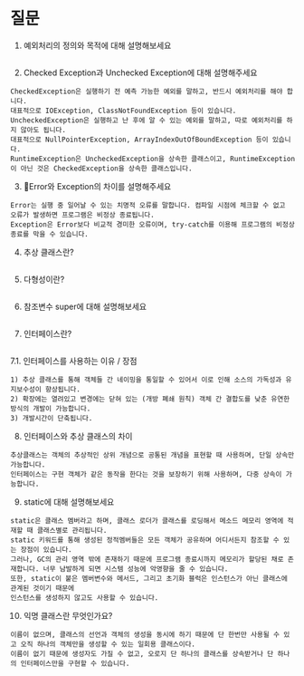 # 질문
1. 예외처리의 정의와 목적에 대해 설명해보세요
```

```
2. Checked Exception과 Unchecked Exception에 대해 설명해주세요
```
CheckedException은 실행하기 전 예측 가능한 예외를 말하고, 반드시 예외처리를 해야 합니다.
대표적으로 IOException, ClassNotFoundException 등이 있습니다.
UncheckedException은 실행하고 난 후에 알 수 있는 예외를 말하고, 따로 예외처리를 하지 않아도 됩니다.
대표적으로 NullPointerException, ArrayIndexOutOfBoundException 등이 있습니다.
RuntimeException은 UncheckedException을 상속한 클래스이고, RuntimeException이 아닌 것은 CheckedException을 상속한 클래스입니다.

```
3. Error와 Exception의 차이를 설명해주세요
```
Error는 실행 중 일어날 수 있는 치명적 오류를 말합니다. 컴파일 시점에 체크할 수 없고 오류가 발생하면 프로그램은 비정상 종료됩니다.
Exception은 Error보다 비교적 경미한 오류이며, try-catch를 이용해 프로그램의 비정상 종료를 막을 수 있습니다.
```
4. 추상 클래스란?
```

```
5. 다형성이란?
```

```
6. 참조변수 super에 대해 설명해보세요
```

```
7. 인터페이스란?
```

```
7.1. 인터페이스를 사용하는 이유 / 장점
```
1) 추상 클래스를 통해 객체들 간 네이밍을 통일할 수 있어서 이로 인해 소스의 가독성과 유지보수성이 향상됩니다.
2) 확장에는 열려있고 변경에는 닫혀 있는 (개방 폐쇄 원칙) 객체 간 결합도를 낮춘 유연한 방식의 개발이 가능합니다.
3) 개발시간이 단축됩니다.
```
8. 인터페이스와 추상 클래스의 차이
```
추상클래스는 객체의 추상적인 상위 개념으로 공통된 개념을 표현할 때 사용하며, 단일 상속만 가능합니다.
인터페이스는 구현 객체가 같은 동작을 한다는 것을 보장하기 위해 사용하며, 다중 상속이 가능합니다.
```
9. static에 대해 설명해보세요
```
static은 클래스 멤버라고 하며, 클래스 로더가 클래스를 로딩해서 메소드 메모리 영역에 적재할 때 클래스별로 관리됩니다.
static 키워드를 통해 생성된 정적멤버들은 모든 객체가 공유하며 어디서든지 참조할 수 있는 장점이 있습니다.
그러나, GC의 관리 영역 밖에 존재하기 때문에 프로그램 종료시까지 메모리가 할당된 채로 존재합니다. 너무 남발하게 되면 시스템 성능에 악영향을 줄 수 있습니다.
또한, static이 붙은 멤버변수와 메서드, 그리고 초기화 블럭은 인스턴스가 아닌 클래스에 관계된 것이기 때문에
인스턴스를 생성하지 않고도 사용할 수 있습니다.
```
10. 익명 클래스란 무엇인가요?
```
이름이 없으며, 클래스의 선언과 객체의 생성을 동시에 하기 때문에 단 한번만 사용될 수 있고 오직 하나의 객체만을 생성할 수 있는 일회용 클래스이다.
이름이 없기 때문에 생성자도 가질 수 없고, 오로지 단 하나의 클래스를 상속받거나 단 하나의 인터페이스만을 구현할 수 있습니다. 
```
